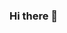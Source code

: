 ### Hi there 👋

<!--
**swaroop002/swaroop002** is a ✨ _special_ ✨ repository because its `README.md` (this file) appears on your GitHub profile.

[![@swarop02's Holopin board](https://holopin.me/swarop02)](https://holopin.io/@swarop02)
-->
